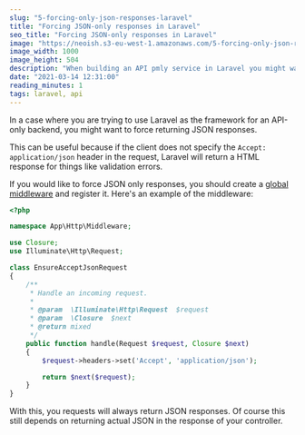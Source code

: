 ```yaml
---
slug: "5-forcing-only-json-responses-laravel"
title: "Forcing JSON-only responses in Laravel"
seo_title: "Forcing JSON-only responses in Laravel"
image: "https://neoish.s3-eu-west-1.amazonaws.com/5-forcing-only-json-responses-laravel/code.png"
image_width: 1000
image_height: 504
description: "When building an API pmly service in Laravel you might want to force JSON only responses"
date: "2021-03-14 12:31:00"
reading_minutes: 1
tags: laravel, api
---
```


In a case where you are trying to use Laravel as the framework for an API-only backend, you might want to force returning JSON responses.

This can be useful because if the client does not specify the `Accept: application/json` header in the request, Laravel will return a HTML response for things like validation errors.

If you would like to force JSON only responses, you should create a [global middleware](https://laravel.com/docs/master/middleware#global-middleware) and register it. Here's an example of the middleware:

```php
<?php

namespace App\Http\Middleware;

use Closure;
use Illuminate\Http\Request;

class EnsureAcceptJsonRequest
{
    /**
     * Handle an incoming request.
     *
     * @param  \Illuminate\Http\Request  $request
     * @param  \Closure  $next
     * @return mixed
     */
    public function handle(Request $request, Closure $next)
    {
        $request->headers->set('Accept', 'application/json');

        return $next($request);
    }
}
```

With this, you requests will always return JSON responses. Of course this still depends on returning actual JSON in the response of your controller.
